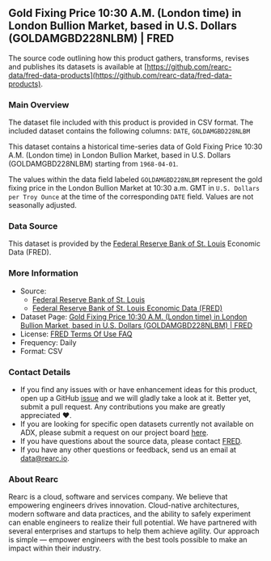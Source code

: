 ##  Gold Fixing Price 10:30 A.M. (London time) in London Bullion Market, based in U.S. Dollars (GOLDAMGBD228NLBM)	 | FRED

The source code outlining how this product gathers, transforms, revises and publishes its datasets is available at [https://github.com/rearc-data/fred-data-products](https://github.com/rearc-data/fred-data-products).

### Main Overview
The dataset file included with this product is provided in CSV format. The included dataset contains the following columns: 
`DATE`, `GOLDAMGBD228NLBM`

This dataset contains a historical time-series data of  Gold Fixing Price 10:30 A.M. (London time) in London Bullion Market, based in U.S. Dollars (GOLDAMGBD228NLBM)	starting from `1968-04-01`. 
 
The values within the data field labeled `GOLDAMGBD228NLBM` represent the gold fixing price in the London Bullion Market at 10:30 a.m. GMT in `U.S. Dollars per Troy Ounce` at the time of the corresponding `DATE` field. Values are not seasonally adjusted.

### Data Source
This dataset is provided by the [Federal Reserve Bank of St. Louis](https://fred.stlouisfed.org/) Economic Data (FRED). 

### More Information
- Source: 
  - [Federal Reserve Bank of St. Louis](https://www.stlouisfed.org)
  - [Federal Reserve Bank of St. Louis Economic Data (FRED)](https://fred.stlouisfed.org/)
- Dataset Page: [ Gold Fixing Price 10:30 A.M. (London time) in London Bullion Market, based in U.S. Dollars (GOLDAMGBD228NLBM)	 | FRED](https://fred.stlouisfed.org/series/GOLDAMGBD228NLBM)
- License: [FRED Terms Of Use FAQ](https://fred.stlouisfed.org/legal/)
- Frequency: Daily
- Format: CSV

### Contact Details
- If you find any issues with or have enhancement ideas for this product, open up a GitHub [issue](https://github.com/rearc-data/fred-data-products/issues) and we will gladly take a look at it. Better yet, submit a pull request. Any contributions you make are greatly appreciated :heart:.
- If you are looking for specific open datasets currently not available on ADX, please submit a request on our project board [here](https://github.com/orgs/rearc-data/projects/1).
- If you have questions about the source data, please contact [FRED](https://fred.stlouisfed.org/contactus/).
- If you have any other questions or feedback, send us an email at data@rearc.io.

### About Rearc
Rearc is a cloud, software and services company. We believe that empowering engineers drives innovation. Cloud-native architectures, modern software and data practices, and the ability to safely experiment can enable engineers to realize their full potential. We have partnered with several enterprises and startups to help them achieve agility. Our approach is simple — empower engineers with the best tools possible to make an impact within their industry.
